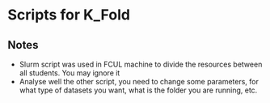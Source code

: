 # Scripts for K_Fold

## Notes

- Slurm script was used in FCUL machine to divide the resources between all students. You may ignore it
- Analyse well the other script, you need to change some parameters, for what type of datasets you want, what is the folder you are running, etc.
